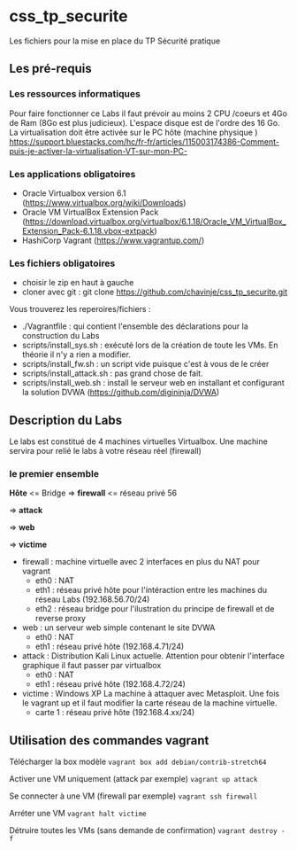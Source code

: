 # css_tp_securite

Les fichiers pour la mise en place du TP Sécurité pratique

## Les pré-requis

### Les ressources informatiques

Pour faire fonctionner ce Labs il faut prévoir au moins 2 CPU /coeurs et 4Go de Ram (8Go est plus judicieux). L'espace disque est de l'ordre des 16 Go.
La virtualisation doit être activée sur le PC hôte (machine physique ) https://support.bluestacks.com/hc/fr-fr/articles/115003174386-Comment-puis-je-activer-la-virtualisation-VT-sur-mon-PC-

### Les applications obligatoires

* Oracle Virtualbox version 6.1 (<https://www.virtualbox.org/wiki/Downloads>)
* Oracle VM VirtualBox Extension Pack (<https://download.virtualbox.org/virtualbox/6.1.18/Oracle_VM_VirtualBox_Extension_Pack-6.1.18.vbox-extpack>)
* HashiCorp Vagrant (<https://www.vagrantup.com/>)

### Les fichiers obligatoires

* choisir le zip en haut à gauche
* cloner avec git : git clone https://github.com/chavinje/css_tp_securite.git

Vous trouverez les reperoires/fichiers :

* ./Vagrantfile : qui contient l'ensemble des déclarations pour la construction du Labs
* scripts/install_sys.sh : exécuté lors de la création de toute les VMs. En théorie il n'y a rien a modifier.
* scripts/install_fw.sh : un script vide puisque c'est à vous de le créer
* scripts/install_attack.sh : pas grand chose de fait. 
* scripts/install_web.sh : install le serveur web en installant et configurant la solution DVWA (https://github.com/digininja/DVWA)

## Description du Labs

Le labs est constitué de 4 machines virtuelles Virtualbox.
Une machine servira pour relié le labs à votre réseau réel (firewall)

### le premier ensemble

<b>Hôte</b> <= Bridge => <b>firewall</b> <= réseau privé 56 

=> <b>attack</b>

=> <b>web</b>

=> <b>victime</b>

* firewall : machine virtuelle avec 2 interfaces en plus du NAT pour vagrant
  * eth0 : NAT 
  * eth1 : réseau privé hôte pour l'intéraction entre les machines du réseau Labs (192.168.56.70/24)
  * eth2 : réseau bridge pour l'ilustration du principe de firewall et de reverse proxy
* web : un serveur web simple contenant le site DVWA
  * eth0 : NAT
  * eth1 : réseau privé hôte (192.168.4.71/24)
* attack : Distribution Kali Linux actuelle. Attention pour obtenir l'interface graphique il faut passer par virtualbox
  * eth0 : NAT
  * eth1 : réseau privé hôte (192.168.4.72/24)
* victime : Windows XP La machine à attaquer avec Metasploit. Une fois le vagrant up et il faut modifier la carte réseau de la machine virtuelle. 
  * carte 1 : réseau privé hôte (192.168.4.xx/24)

## Utilisation des commandes vagrant

Télécharger la box modèle
    ```vagrant box add debian/contrib-stretch64```

Activer une VM uniquement (attack par exemple)
    ```vagrant up attack```

Se connecter à une VM (firewall par exemple)
    ```vagrant ssh firewall```

Arréter une VM
    ```vagrant halt victime```

Détruire toutes les VMs (sans demande de confirmation)
    ```vagrant destroy -f```
